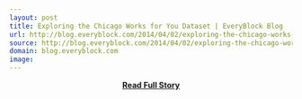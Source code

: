 ```yaml
---
layout: post
title: Exploring the Chicago Works for You Dataset | EveryBlock Blog
url: http://blog.everyblock.com/2014/04/02/exploring-the-chicago-works-for-you-dataset/
source: http://blog.everyblock.com/2014/04/02/exploring-the-chicago-works-for-you-dataset/
domain: blog.everyblock.com
image: 
---
```


<p></p>
<center><p><a href="http://blog.everyblock.com/2014/04/02/exploring-the-chicago-works-for-you-dataset/" style='padding:25px; font-sze:18px; font-weight: bold;'>Read Full Story</a></p></center>
